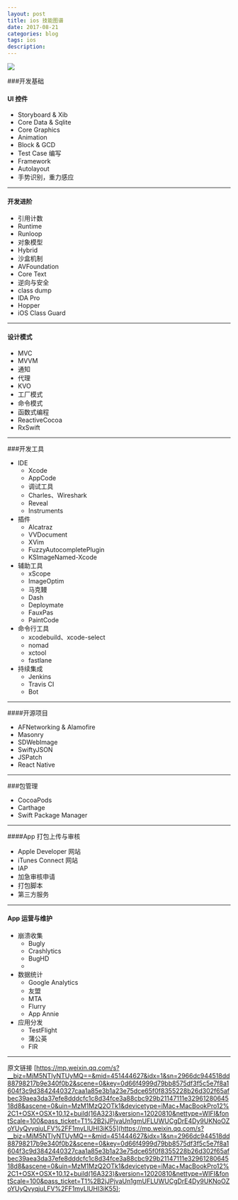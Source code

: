```yaml
---
layout: post
title: ios 技能图谱
date: 2017-08-21
categories: blog
tags: ios
description: 
---
```



![](http://upload-images.jianshu.io/upload_images/1716313-16d409a8e2078d8f.png?imageMogr2/auto-orient/strip%7CimageView2/2/w/1240)

###开发基础
#### UI 控件
* Storyboard & Xib
* Core Data & Sqlite
* Core Graphics
* Animation
* Block & GCD
* Test Case 编写
* Framework
* Autolayout
* 手势识别，重力感应

----
#### 开发进阶

* 引用计数
* Runtime
* Runloop
* 对象模型
* Hybrid
* 沙盒机制
* AVFoundation
* Core Text
* 逆向与安全
* class dump
* IDA Pro
* Hopper
* iOS Class Guard


----
#### 设计模式

* MVC
* MVVM
* 通知
* 代理
* KVO
* 工厂模式
* 命令模式
* 函数式编程
* ReactiveCocoa
* RxSwift

-----
###开发工具

- IDE
	* Xcode
	* AppCode
	* 调试工具
	* Charles、Wireshark
	* Reveal
	* Instruments
- 插件
	* Alcatraz
	* VVDocument
	* XVim
	* FuzzyAutocompletePlugin
	* KSImageNamed-Xcode
- 辅助工具
	* xScope
	* ImageOptim
	* 马克鳗
	* Dash
	* Deploymate
	* FauxPas
	* PaintCode
- 命令行工具
	* xcodebuild、xcode-select
	* nomad
	* xctool
	* fastlane
- 持续集成
	* Jenkins
	* Travis CI
	* Bot

---

####开源项目

* AFNetworking & Alamofire
* Masonry
* SDWebImage
* SwiftyJSON
* JSPatch
* React Native

----

###包管理

* CocoaPods
* Carthage
* Swift Package Manager

----
####App 打包上传与审核

* Apple Developer 网站
* iTunes Connect 网站
* IAP
* 加急审核申请
* 打包脚本
* 第三方服务

---

#### App 运营与维护
- 崩溃收集
	* Bugly
	* Crashlytics
	* BugHD
	*
- 数据统计
	* Google Analytics
	* 友盟
	* MTA
	* Flurry
	* App Annie
- 应用分发
	* TestFlight
	* 蒲公英
	* FIR

----	
原文链接 [https://mp.weixin.qq.com/s?__biz=MjM5NTIyNTUyMQ==&mid=451444627&idx=1&sn=2966dc944518dd88798217b9e340f0b2&scene=0&key=0d66f4999d79bb8575df3f5c5e7f8a1604f3c9d3842440327caa1a85e3b1a23e75dce65f0f8355228b26d302f65afbec39aea3da37efe8dddcfc1c8d34fce3a88cbc929b21147111e3296128064518d8&ascene=0&uin=MzM1MzQ2OTk1&devicetype=iMac+MacBookPro12%2C1+OSX+OSX+10.12+build(16A323)&version=12020810&nettype=WIFI&fontScale=100&pass_ticket=T1%2B2jJPjvaUn1gmUFLUWUCgDrE4Dy9UKNoOZoYUyQvyqjuLFV%2FF1myLlUHI3iK55](https://mp.weixin.qq.com/s?__biz=MjM5NTIyNTUyMQ==&mid=451444627&idx=1&sn=2966dc944518dd88798217b9e340f0b2&scene=0&key=0d66f4999d79bb8575df3f5c5e7f8a1604f3c9d3842440327caa1a85e3b1a23e75dce65f0f8355228b26d302f65afbec39aea3da37efe8dddcfc1c8d34fce3a88cbc929b21147111e3296128064518d8&ascene=0&uin=MzM1MzQ2OTk1&devicetype=iMac+MacBookPro12%2C1+OSX+OSX+10.12+build(16A323)&version=12020810&nettype=WIFI&fontScale=100&pass_ticket=T1%2B2jJPjvaUn1gmUFLUWUCgDrE4Dy9UKNoOZoYUyQvyqjuLFV%2FF1myLlUHI3iK55);